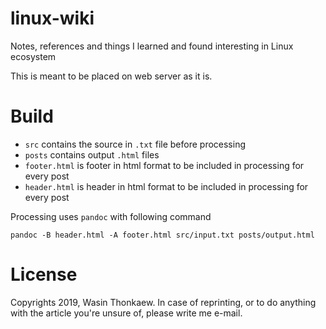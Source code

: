 # linux-wiki
Notes, references and things I learned and found interesting in Linux ecosystem

This is meant to be placed on web server as it is.

# Build
* `src` contains the source in `.txt` file before processing
* `posts` contains output `.html` files
* `footer.html` is footer in html format to be included in processing for every post
* `header.html` is header in html format to be included in processing for every post

Processing uses `pandoc` with following command

```
pandoc -B header.html -A footer.html src/input.txt posts/output.html
```

# License
Copyrights 2019, Wasin Thonkaew.
In case of reprinting, or to do anything with the article you're unsure of, please write me e-mail.
